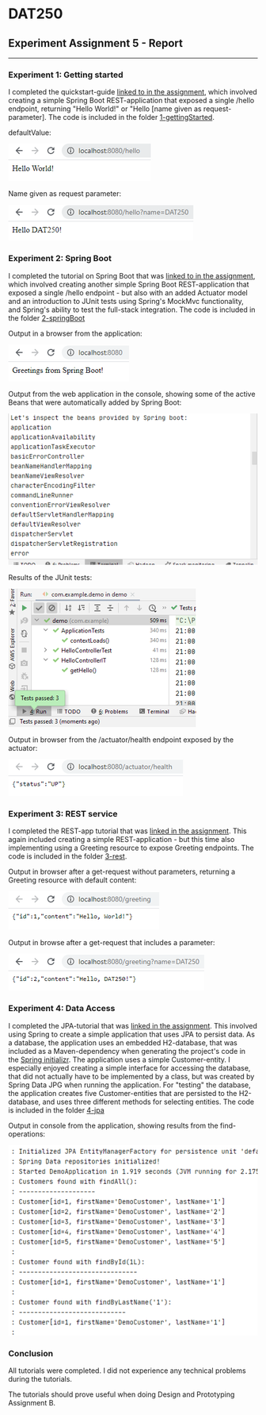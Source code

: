 # DAT250
## Experiment Assignment 5 - Report

---

### Experiment 1: Getting started

I completed the quickstart-guide [linked to in the assignment](https://spring.io/quickstart), which involved creating a simple Spring Boot REST-application that exposed a single \/hello endpoint, returning "Hello World!" or "Hello \[name given as request-parameter\]. The code is included in the folder [1-gettingStarted](1-gettingStarted).

defaultValue:

![Default get](img/1-helloWorld.PNG) 

Name given as request parameter:

![Get with parameter given](img/1-helloDat250.PNG)


### Experiment 2: Spring Boot

I completed the tutorial on Spring Boot that was [linked to in the assignment](https://spring.io/guides/gs/spring-boot/), which involved creating another simple Spring Boot REST-application that exposed a single \/hello endpoint - but also with an added Actuator model and an introduction to JUnit tests using Spring's MockMvc functionality, and Spring's ability to test the full-stack integration. The code is included in the folder [2-springBoot](2-springBoot)

Output in a browser from the application:

![Greeting in the web app](img/2-greetings.PNG) 

Output from the web application in the console, showing some of the active Beans that were automatically added by Spring Boot:

![Active beans](img/2-beansOutput.PNG)

Results of the JUnit tests:

![Junit tests](img/2-tests.PNG)

Output in browser from the /actuator/health endpoint exposed by the actuator:

![Actuator](img/2-actuator.PNG)

### Experiment 3: REST service

I completed the REST-app tutorial that was [linked in the assignment](https://spring.io/guides/gs/rest-service/). This again included creating a simple REST-application - but this time also implementing using a Greeting resource to expose Greeting endpoints. The code is included in the folder [3-rest](3-rest).

Output in browser after a get-request without parameters, returning a Greeting resource with default content:

![Default greeting](img/3-default.PNG)

Output in browse after a get-request that includes a parameter:

![Get with parameter](img/3-parameter.PNG)


### Experiment 4: Data Access

I completed the JPA-tutorial that was [linked in the assignment](https://spring.io/guides/gs/accessing-data-jpa/). This involved using Spring to create a simple application that uses JPA to persist data. As a database, the application uses an embedded H2-database, that was included as a Maven-dependency when generating the project's code in the [Spring initializr](https://start.spring.io/). The application uses a simple Customer-entity. I especially enjoyed creating a simple interface for accessing the database, that did not actually have to be implemented by a class, but was created by Spring Data JPG when running the application. For "testing" the database, the application creates five Customer-entities that are persisted to the H2-database, and uses three different methods for selecting entities. The code is included in the folder [4-jpa](4-jpa)

Output in console from the application, showing results from the find-operations:

![Finding customers in the database](img/4-demo.PNG)


### Conclusion

All tutorials were completed. I did not experience any technical problems during the tutorials.

The tutorials should prove useful when doing Design and Prototyping Assignment B.